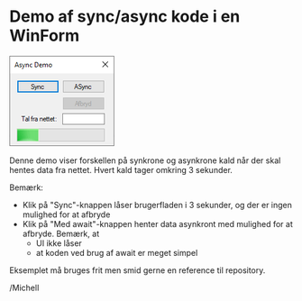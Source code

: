 # Demo af sync/async kode i en WinForm

![](https://raw.githubusercontent.com/devcronberg/async-winform-task-await/master/async.png)

Denne demo viser forskellen på synkrone og asynkrone kald når der skal hentes data fra nettet. Hvert kald tager omkring 3 sekunder.

Bemærk:

- Klik på "Sync"-knappen låser brugerfladen i 3 sekunder, og der er ingen mulighed for at afbryde
- Klik på "Med await"-knappen henter data asynkront med mulighed for at afbryde. Bemærk, at
  - UI ikke låser
  - at koden ved brug af await er meget simpel

Eksemplet må bruges frit men smid gerne en reference til repository.

/Michell
